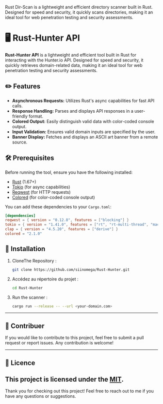Rust Dir-Scan is a lightweight and efficient directory scanner built in Rust. Designed for speed and security, it quickly scans directories, making it an ideal tool for web penetration testing and security assessments.

# 🖥️ Rust-Hunter API

**Rust-Hunter API** is a lightweight and efficient tool built in Rust for interacting with the Hunter.io API. Designed for speed and security, it quickly retrieves domain-related data, making it an ideal tool for web penetration testing and security assessments.


## ✏️ Features

- **Asynchronous Requests:** Utilizes Rust's async capabilities for fast API calls.
- **Response Handling:** Parses and displays API responses in a user-friendly format.
- **Colored Output:** Easily distinguish valid data with color-coded console output.
- **Input Validation:** Ensures valid domain inputs are specified by the user.
- **Banner Display:** Fetches and displays an ASCII art banner from a remote source.


## 🛠️ Prerequisites

Before running the tool, ensure you have the following installed:

- [Rust](https://www.rust-lang.org/) (1.67+)
- [Tokio](https://tokio.rs/) (for async capabilities)
- [Reqwest](https://docs.rs/reqwest/) (for HTTP requests)
- [Colored](https://docs.rs/colored/) (for color-coded console output)

You can add these dependencies to your `Cargo.toml`:

```toml
[dependencies]
reqwest = { version = "0.12.8", features = ["blocking"] }
tokio = { version = "1.41.0", features = ["rt", "rt-multi-thread", "macros"] }
clap = { version = "4.5.20", features = ["derive"] }
colored = "2.1.0"
```
## 🔧 Installation

1. CloneThe Repository :

   ```bash
   git clone https://github.com/siinomega/Rust-Hunter.git
   ```
2. Accédez au répertoire du projet :

   ```bash
   cd Rust-Hunter
   ```
3. Run the scanner :

   ```bash
   cargo run --release -- --url <your-domain.com>
   ```
---
## 👤 Contribuer

If you would like to contribute to this project, feel free to submit a pull request or report issues. Any contribution is welcome!

---
## 📄 Licence

This project is licensed under the [MIT](LICENSE).
---

Thank you for checking out this project! Feel free to reach out to me if you have any questions or suggestions.
